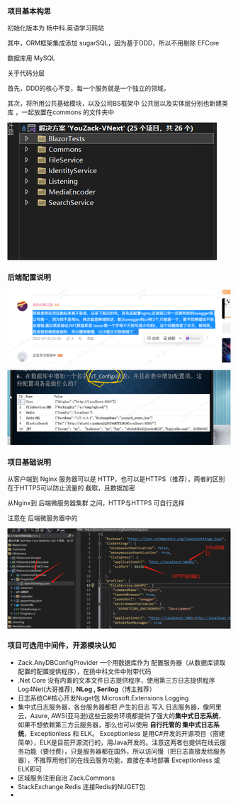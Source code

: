 

### 项目基本构思

初始化版本为 杨中科.英语学习网站

其中，ORM框架集成添加 sugarSQL，因为基于DDD，所以不用剔除 EFCore

数据库用 MySQL

关于代码分层

首先，DDD的核心不变，每一个服务就是一个独立的领域，

其次，将所用公共基础模块，以及公司BS框架中 公共层以及实体层分别也新建类库  ，一起放置在commons 的文件夹中

![框架分层图](Pic/框架分层图.png)



### 后端配置说明



![注意事项](Pic/注意事项.png)



![](Pic/个人网站系统配置表1.png)





### 项目基础说明

从客户端到 Nginx 服务器可以是 HTTP，也可以是HTTPS（推荐），两者的区别在于HTTPS可以防止流量的 截取，且数据加密

从Nginx到 后端微服务器集群 之间，HTTP与HTTPS 可自行选择

注意在 后端微服务器中的

![webapi系统配置文件说明1](Pic/webapi系统配置文件说明1.png)









### 项目可选用中间件，开源模块认知

- Zack.AnyDBConfigProvider  一个用数据库作为 配置服务器（从数据库读取配置的配置提供程序），在扬中科文件中附带代码
- .Net Core 没有内置的文本文件日志提供程序，使用第三方日志提供程序 Log4Net(大哥推荐), **NLog , Serilog**（博主推荐）
- 日志系统C#核心开发Nuget包  Microsoft.Extensions.Logging
- 集中式日志服务器，各台服务器都把 产生的日志 写入 日志服务器，像阿里云，Azure, AWS(亚马逊)这些云服务环境都提供了强大的**集中式日志系统**，如果不想依赖第三方云服务器，那么也可以使用 **自行托管的 集中式日志系统**，Exceptionless 和 ELK。  Exceptionless 是用C#开发的开源项目（搭建简单），ELK是目前开源流行的，用Java开发的。注意这两者也提供在线云服务功能（要付费），只是服务器都在国外，所以访问慢（把日志直接发给服务器），不推荐用他们的在线云服务功能，直接在本地部署 Exceptionless 或 ELK即可
- 区域服务注册自治  Zack.Commons
- StackExchange.Redis 连接Redis的NUGET包
- 





